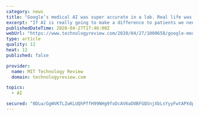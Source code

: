 ```yaml
---
category: news
title: "Google’s medical AI was super accurate in a lab. Real life was a different story."
excerpt: "If AI is really going to make a difference to patients we need to know how it works when real humans get their hands on it, in real situations."
publishedDateTime: 2020-04-27T17:46:00Z
webUrl: "https://www.technologyreview.com/2020/04/27/1000658/google-medical-ai-accurate-lab-real-life-clinic-covid-diabetes-retina-disease/"
type: article
quality: 12
heat: 12
published: false

provider:
  name: MIT Technology Review
  domain: technologyreview.com

topics:
  - AI

secured: "0DLw/GgWVKTLZwKLUQhPffH99NHg9foDcAV6aDOBFGQSnjXbLsYyyFwtAPXdprEY1ql8MGO+pOCOPc6KVsR9ZCTQBwR1iSHl5CwsCzwMSvvBdDXmdtsHfyKo2++NZIrIjL8xn5nvFKLyYOs/YcAXIqi9eugIT7mba+XF0hHICd6VHh0ydzaxlverQ3fmZaLM6KS5vwuVbkBGEh5JEE+DhekBCHrsELJmq1sTbbr2UUwzBnNNEN/Ggw8e+c9aYzMBmw9yvpVgohFK3yQfovyf+bDL4ATNZFIrLaBtiHYETqK6Y77vBX4hcKQJYaYAxCS0MpYfx1ckSvGpub9cfW9lgjvkpkAR3uRWUGLpQYzx5vdLTfJ93Zb82zr24De5aVzyujTKI2QV36EFv4/w54Ao5289xNdWTZgMe9CE5aA+a11l2Yl62j9hpFNf76g5OJPK0358LKBt+bhmW4U8CpGGHBmLY2lsBf8GErlh1xXKjXA=;aQHCRm3NpOfrrvieIoBKKA=="
---
```


